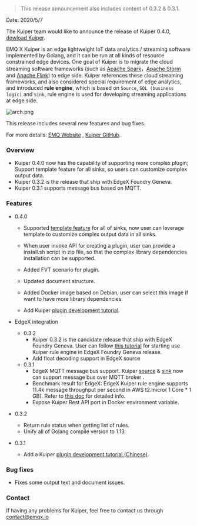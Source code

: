 

> This release announcement also includes content of 0.3.2 & 0.3.1.

Date: 2020/5/7

The Kuiper team would like to announce the release of Kuiper 0.4.0, [dowload Kuiper](https://github.com/lf-edge/ekuiper).

EMQ X Kuiper is an edge lightweight IoT data analytics / streaming software implemented by Golang, and it can be run at all kinds of resource constrained edge devices. One goal of Kuiper is to migrate the cloud streaming software frameworks (such as [Apache Spark](https://spark.apache.org/)，[Apache Storm](https://storm.apache.org/) and [Apache Flink](https://flink.apache.org/)) to edge side. Kuiper references these cloud streaming frameworks, and also considered special requirement of edge analytics, and introduced **rule engine**, which is based on `Source`, `SQL (business logic)` and `Sink`, rule engine is used for developing streaming applications at edge side.

![arch.png](https://static.emqx.net/images/9640c89a1e3fb8caf7235517aa3f0425.png)

This release includes several new features and bug fixes.

For more details: [EMQ Website](https://github.com/lf-edge/ekuiper) , [Kuiper GitHub](https://github.com/emqx/kuiper).

### Overview

- Kuiper 0.4.0 now has the capability of supporting more complex plugin; Support template feature for all sinks, so users can customize complex output data.
- Kuiper 0.3.2 is the release that ship with EdgeX Foundry Geneva.
- Kuiper 0.3.1 supports message bus based on MQTT.

### Features

- 0.4.0

  - Supported [template feature](https://github.com/emqx/kuiper/blob/develop/docs/en_US/rules/overview.md#data-template) for all of sinks, now user can leverage template to customize complex output data in all sinks.

  - When user invoke API for creating a plugin, user can provide a install.sh script in zip file, so that the complex library dependencies installation can be supported.
  - Added FVT scenario for plugin.
  - Updated document structure.
  - Added Docker image based on  Debian, user can select this image if want to have more library dependencies.
  - Add Kuiper [plugin development tutorial](https://github.com/emqx/kuiper/blob/develop/docs/en_US/plugins/plugins_tutorial.md).
- EdgeX integration
  - 0.3.2
    - Kuiper 0.3.2 is the candidate release that ship with EdgeX Foundry Geneva. User can follow [this tutorial](https://github.com/emqx/kuiper/blob/master/docs/en_US/edgex/edgex_rule_engine_tutorial.md) for starting use Kuiper rule engine in EdgeX Foundry Geneva release.
    - Add float decoding support in EdgeX source 
  - 0.3.1
    - EdgeX MQTT message bus support. Kuiper [source](https://github.com/emqx/kuiper/blob/master/docs/en_US/rules/sources/edgex.md) & [sink](https://github.com/emqx/kuiper/blob/master/docs/en_US/rules/sinks/edgex.md) now can support message bus over MQTT broker .
    - Benchmark result for EdgeX: EdgeX Kuiper rule engine supports 11.4k message throughput per second in AWS t2.micro( 1 Core * 1 GB). Refer to [this doc](https://github.com/emqx/kuiper/tree/master#edgex-throughput-test) for detailed info.
    - Expose Kuiper Rest API port in Docker environment variable.
- 0.3.2
  - Return rule status when getting list of rules.
  - Unify all of Golang compile version to 1.13.
- 0.3.1

  - Add a Kuiper [plugin development tutorial (Chinese)](https://github.com/emqx/kuiper/blob/develop/docs/zh_CN/plugins/plugins_tutorial.md).

### Bug fixes

- Fixes some output text and document issues.

### Contact

If having any problems for Kuiper, feel free to contact us through [contact@emqx.io](mailto:contact@emqx.io)

